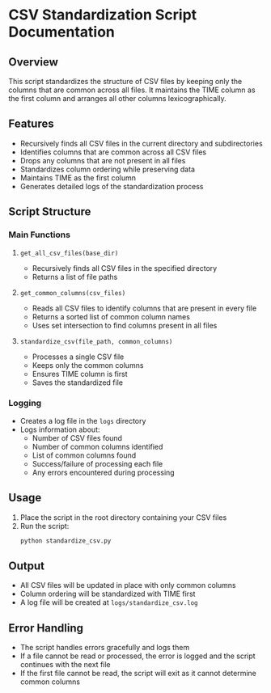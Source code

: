 # CSV Standardization Script Documentation

## Overview
This script standardizes the structure of CSV files by keeping only the columns that are common across all files. It maintains the TIME column as the first column and arranges all other columns lexicographically.

## Features
- Recursively finds all CSV files in the current directory and subdirectories
- Identifies columns that are common across all CSV files
- Drops any columns that are not present in all files
- Standardizes column ordering while preserving data
- Maintains TIME as the first column
- Generates detailed logs of the standardization process

## Script Structure

### Main Functions

1. `get_all_csv_files(base_dir)`
   - Recursively finds all CSV files in the specified directory
   - Returns a list of file paths

2. `get_common_columns(csv_files)`
   - Reads all CSV files to identify columns that are present in every file
   - Returns a sorted list of common column names
   - Uses set intersection to find columns present in all files

3. `standardize_csv(file_path, common_columns)`
   - Processes a single CSV file
   - Keeps only the common columns
   - Ensures TIME column is first
   - Saves the standardized file

### Logging
- Creates a log file in the `logs` directory
- Logs information about:
  - Number of CSV files found
  - Number of common columns identified
  - List of common columns found
  - Success/failure of processing each file
  - Any errors encountered during processing

## Usage
1. Place the script in the root directory containing your CSV files
2. Run the script:
   ```bash
   python standardize_csv.py
   ```

## Output
- All CSV files will be updated in place with only common columns
- Column ordering will be standardized with TIME first
- A log file will be created at `logs/standardize_csv.log`

## Error Handling
- The script handles errors gracefully and logs them
- If a file cannot be read or processed, the error is logged and the script continues with the next file
- If the first file cannot be read, the script will exit as it cannot determine common columns 
